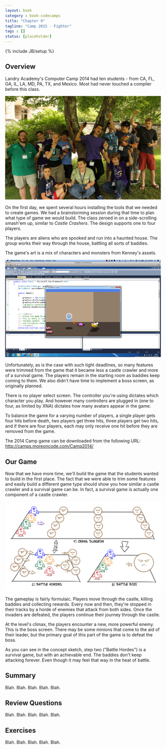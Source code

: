 ```yaml
---
layout: book
category : book-codecamps
title: "Chapter 9"
tagline: "Camp 2015 - Fighter"
tags : []
status: [placeholder]
---
```

{% include JB/setup %}

## Overview

Landry Academy's Computer Camp 2014 had ten students - from CA, FL, GA, IL, LA, MD, PA, TX, and Mexico. Most had never touched a compiler before this class.

![The 2014 Campers](images/camp2014students.jpg)

On the first day, we spent several hours installing the tools that we needed to create games. We had a brainstorming session during that time to plan what type of game we would build. The class zeroed in on a side-scrolling smash'em up, similar to _Castle Crashers_. The design supports one to four players.

The players are aliens who are spooked and run into a haunted house. The group works their way through the house, battling all sorts of baddies.

The game's art is a mix of characters and monsters from Kenney's assets.

![The 2014 Camp's Game](images/camp2014game.png)

Unfortunately, as is the case with such tight deadlines, so many features were trimmed from the game that it became less a castle crawler and more of a survival game. The players remain in the starting room as baddies keep coming to them. We also didn't have time to implement a boss screen, as originally planned.

There is no player select screen. The controller you're using dictates which character you play. And however many controllers are plugged in (one to four, as limited by XNA) dictates how many avatars appear in the game.

To balance the game for a varying number of players, a single player gets four hits before death, two players get three hits, three players get two hits, and if there are four players, each may only receive one hit before they are removed from the game.

The 2014 Camp game can be downloaded from the following URL:    
http://camps.moreoncode.com/Camp2014/

## Our Game

Now that we have more time, we'll build the game that the students wanted to build in the first place. The fact that we were able to trim some features and easily build a different game type should show you how similar a castle crawler and a survival game can be. In fact, a survival game is actually one component of a castle crawler.

![The parts of a castle crawler.](images/figure08-01_DungeonCrawlerConcept.png)

The gameplay is fairly formulaic. Players move through the castle, killing baddies and collecting rewards. Every now and then, they're stopped in their tracks by a horde of enemies that attack from both sides. Once the invaders are defeated, the players continue their journey through the castle.

At the level's climax, the players encounter a new, more powerful enemy. This is the boss screen. There may be some minions that come to the aid of their leader, but the primary goal of this part of the game is to defeat the boss.

As you can see in the concept sketch, step two ("Battle Hordes") is a survival game, but with an achievable end. The baddies don't keep attacking forever. Even though it may feel that way in the heat of battle.

## Summary

Blah. Blah. Blah. Blah. Blah.

## Review Questions

Blah. Blah. Blah. Blah. Blah.

## Exercises

Blah. Blah. Blah. Blah. Blah.

